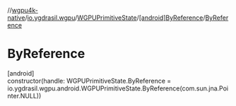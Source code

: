 //[wgpu4k-native](../../../../index.md)/[io.ygdrasil.wgpu](../../index.md)/[WGPUPrimitiveState](../index.md)/[[android]ByReference](index.md)/[ByReference](-by-reference.md)

# ByReference

[android]\
constructor(handle: WGPUPrimitiveState.ByReference = io.ygdrasil.wgpu.android.WGPUPrimitiveState.ByReference(com.sun.jna.Pointer.NULL))